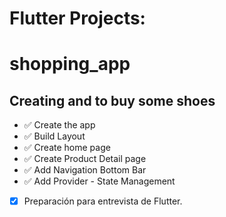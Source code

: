 
# Flutter Projects:
# shopping_app
## Creating and to buy some shoes

- ✅ Create the app
- ✅ Build Layout
- ✅ Create home page
- ✅ Create Product Detail page
- ✅ Add Navigation Bottom Bar
- ✅ Add Provider - State Management


- [x] Preparación para entrevista de Flutter.

